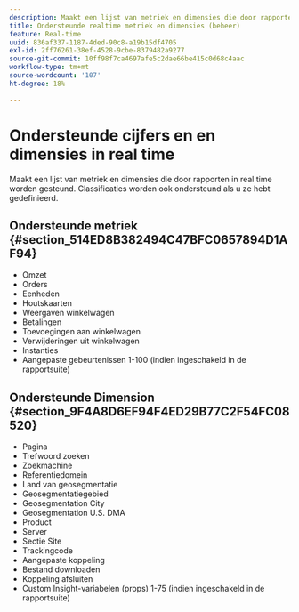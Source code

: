 ```yaml
---
description: Maakt een lijst van metriek en dimensies die door rapporten in real time worden gesteund. Classificaties worden ook ondersteund als u ze hebt gedefinieerd.
title: Ondersteunde realtime metriek en dimensies (beheer)
feature: Real-time
uuid: 836af337-1187-4ded-90c8-a19b15df4705
exl-id: 2ff76261-38ef-4528-9cbe-8379482a9277
source-git-commit: 10ff98f7ca4697afe5c2dae66be415c0d68c4aac
workflow-type: tm+mt
source-wordcount: '107'
ht-degree: 18%

---
```


# Ondersteunde cijfers en en dimensies in real time

Maakt een lijst van metriek en dimensies die door rapporten in real time worden gesteund. Classificaties worden ook ondersteund als u ze hebt gedefinieerd.

## Ondersteunde metriek {#section_514ED8B382494C47BFC0657894D1AF94}

* Omzet
* Orders
* Eenheden
* Houtskaarten
* Weergaven winkelwagen
* Betalingen
* Toevoegingen aan winkelwagen
* Verwijderingen uit winkelwagen
* Instanties
* Aangepaste gebeurtenissen 1-100 (indien ingeschakeld in de rapportsuite)

## Ondersteunde Dimension {#section_9F4A8D6EF94F4ED29B77C2F54FC08520}

* Pagina
* Trefwoord zoeken
* Zoekmachine
* Referentiedomein
* Land van geosegmentatie
* Geosegmentatiegebied
* Geosegmentation City
* Geosegmentation U.S. DMA
* Product
* Server
* Sectie Site
* Trackingcode
* Aangepaste koppeling
* Bestand downloaden
* Koppeling afsluiten
* Custom Insight-variabelen (props) 1-75 (indien ingeschakeld in de rapportsuite)
